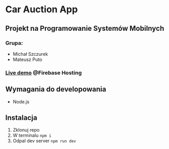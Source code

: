 # Car Auction App

## Projekt na Programowanie Systemów Mobilnych

### Grupa:

- Michał Szczurek
- Mateusz Puto

### [Live demo]() @Firebase Hosting

## Wymagania do developowania

- Node.js

## Instalacja

1. Zklonuj repo
2. W terminalu `npm i`
3. Odpal dev server `npm run dev`
